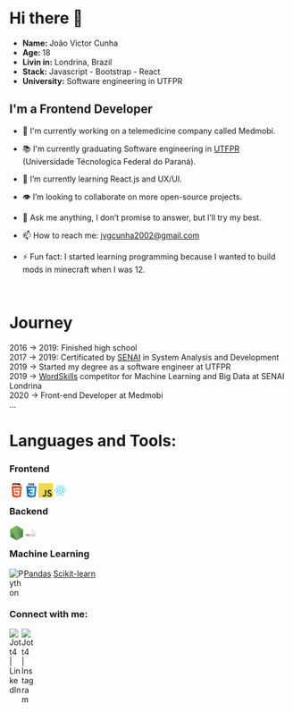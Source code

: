 # Hi there 👋

<ul>
<li><strong>Name: </strong>João Victor Cunha</li>
<li><strong>Age: </strong>18</li>
<li><strong>Livin in:</strong> Londrina, Brazil</li>
<li><strong>Stack:</strong> Javascript - Bootstrap - React</li>
<li><strong>University:</strong> Software engineering in UTFPR</strong></li>
</ul>

## I'm a Frontend Developer

- 🔭 I'm currently working on a telemedicine company called Medmobi.

- 📚 I'm currently graduating Software engineering in [UTFPR][utfpr] (Universidade Técnologica Federal do Paraná).

- 🌱 I’m currently learning React.js and UX/UI.

- 👁️ I’m looking to collaborate on more open-source projects.

- 💬 Ask me anything, I don’t promise to answer, but I’ll try my best.

- 📫 How to reach me: jvgcunha2002@gmail.com

- ⚡ Fun fact: I started learning programming because I wanted to build mods in minecraft when I was 12.

<br />

# Journey

2016 &#8594; 2019: Finished high school<br/>
2017 &#8594; 2019: Certificated by [SENAI][senai] in System Analysis and Development<br/>
2019 &#8594; Started my degree as a software engineer at UTFPR<br/>
2019 &#8594; [WordSkills][wordskills] competitor for Machine Learning and Big Data at SENAI Londrina<br/>
2020 &#8594; Front-end Developer at Medmobi<br/>
...

# Languages and Tools:

### Frontend

[<img align="left" alt="HTML5" width="26px" src="https://raw.githubusercontent.com/github/explore/80688e429a7d4ef2fca1e82350fe8e3517d3494d/topics/html/html.png" />][html]

[<img align="left" alt="CSS3" width="26px" src="https://raw.githubusercontent.com/github/explore/80688e429a7d4ef2fca1e82350fe8e3517d3494d/topics/css/css.png" />][css]

[<img align="left" alt="JavaScript" width="26px" src="https://raw.githubusercontent.com/github/explore/80688e429a7d4ef2fca1e82350fe8e3517d3494d/topics/javascript/javascript.png" />][javascript]

[<img align="left" alt="React" width="26px" src="https://raw.githubusercontent.com/github/explore/80688e429a7d4ef2fca1e82350fe8e3517d3494d/topics/react/react.png" />][react]
<br/>

### Backend

[<img align="left" alt="Node.js" width="26px" src="https://raw.githubusercontent.com/github/explore/80688e429a7d4ef2fca1e82350fe8e3517d3494d/topics/nodejs/nodejs.png" />][node]

[<img align="left" alt="MySQL" width="26px" src="https://raw.githubusercontent.com/github/explore/80688e429a7d4ef2fca1e82350fe8e3517d3494d/topics/mysql/mysql.png" />][mysql]

<br/>

### Machine Learning

[<img align="left" alt="Python" width="26px" src="https://camo.githubusercontent.com/64b1f535115add5713c419514a1bb8e76aeafbc2e9b6b91c00ddfd697713bbb0/68747470733a2f2f63646e2e6a7364656c6976722e6e65742f6e706d2f4070726f6772616d6d696e672d6c616e6775616765732d6c6f676f732f707974686f6e40302e302e302f707974686f6e5f323536783235362e706e67" />][python]
[Pandas][pandas]
[Scikit-learn][scikitlearn]

<br/>

### Connect with me:

[<img align="left" alt="Jott4 | LinkedIn" width="22px" src="https://icons.veryicon.com/png/Internet%20%26%20Web/Simple%201/linkedin.png" />][linkedin]

[<img align="left" alt="Jott4 | Instagram" width="22px" src="https://upload.wikimedia.org/wikipedia/commons/5/58/Instagram-Icon.png" />][instagram]

[utfpr]: http://www.utfpr.edu.br/
[instagram]: https://www.instagram.com/jvgcunha/
[linkedin]: https://www.linkedin.com/in/Jott4
[html]: https://developer.mozilla.org/docs/Web/HTML
[css]: https://developer.mozilla.org/docs/Web/CSS
[javascript]: https://developer.mozilla.org/docs/Web/JavaScript
[react]: https://reactjs.org/
[python]: https://www.python.org/
[pandas]: https://pandas.pydata.org/
[scikitlearn]: https://scikit-learn.org/
[mysql]: https://www.mysql.com/
[node]: https://nodejs.org/en/
[senai]: http://www.portaldaindustria.com.br/senai/en/about/senai/
[wordskills]: https://worldskills.org/

